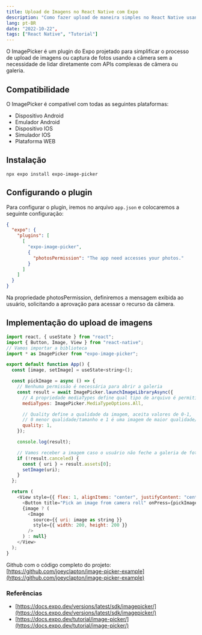 ```yaml
---
title: Upload de Imagens no React Native com Expo
description: "Como fazer upload de maneira simples no React Native usando o Expo"
lang: pt-BR
date: "2022-10-22",
tags: ["React Native", "Tutorial"]
---
```


O ImagePicker é um plugin do Expo projetado para simplificar o processo de upload de imagens ou captura de fotos usando a câmera sem a necessidade de lidar diretamente com APIs complexas de câmera ou galeria.

## Compatibilidade
O ImagePicker é compatível com todas as seguintes plataformas:
- Dispositivo Android
- Emulador Android
- Dispositivo IOS
- Simulador IOS
- Plataforma WEB

## Instalação
```shell
npx expo install expo-image-picker
```

## Configurando o plugin
Para configurar o plugin, iremos no arquivo `app.json` e colocaremos a seguinte configuração:
```json
{
  "expo": {
    "plugins": [
      [
        "expo-image-picker",
        {
          "photosPermission": "The app need accesses your photos."
        }
      ]
    ]
  }
}
```
Na propriedade photosPermission, definiremos a mensagem exibida ao usuário, solicitando a aprovação para acessar o recurso da câmera.

## Implementação do upload de imagens

```js
import react, { useState } from "react";
import { Button, Image, View } from "react-native";
// Vamos importar a biblioteca
import * as ImagePicker from "expo-image-picker";

export default function App() {
  const [image, setImage] = useState<string>();

  const pickImage = async () => {
    // Nenhuma permissão é necessária para abrir a galeria
    const result = await ImagePicker.launchImageLibraryAsync({
      // A propriedade mediaTypes define qual tipo de arquivo é permitido
      mediaTypes: ImagePicker.MediaTypeOptions.All,

      // Quality define a qualidade da imagem, aceita valores de 0-1,
      // 0 menor qualidade/tamanho e 1 é uma imagem de maior qualidade/tamanho
      quality: 1,
    });

    console.log(result);

    // Vamos receber a imagem caso o usuário não feche a galeria de fotos.
    if (!result.canceled) {
      const { uri } = result.assets[0];
      setImage(uri);
    }
  };

  return (
    <View style={{ flex: 1, alignItems: "center", justifyContent: "center" }}>
      <Button title="Pick an image from camera roll" onPress={pickImage} />
      {image ? (
        <Image
          source={{ uri: image as string }}
          style={{ width: 200, height: 200 }}
        />
      ) : null}
    </View>
  );
}
```

Github com o código completo do projeto:
[https://github.com/joeyclapton/image-picker-example](https://github.com/joeyclapton/image-picker-example)

### Referências
- [https://docs.expo.dev/versions/latest/sdk/imagepicker/](https://docs.expo.dev/versions/latest/sdk/imagepicker/)
- [https://docs.expo.dev/tutorial/image-picker/](https://docs.expo.dev/tutorial/image-picker/)
